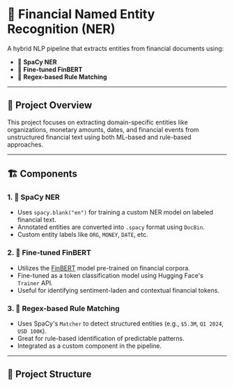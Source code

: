 # 💼 Financial Named Entity Recognition (NER)

A hybrid NLP pipeline that extracts entities from financial documents using:

- 🧠 **SpaCy NER**
- 🤖 **Fine-tuned FinBERT**
- 🧾 **Regex-based Rule Matching**

---

## 📌 Project Overview

This project focuses on extracting domain-specific entities like organizations, monetary amounts, dates, and financial events from unstructured financial text using both ML-based and rule-based approaches.

---

## 🏗️ Components

### 1. 🔹 SpaCy NER

- Uses `spacy.blank("en")` for training a custom NER model on labeled financial text.
- Annotated entities are converted into `.spacy` format using `DocBin`.
- Custom entity labels like `ORG`, `MONEY`, `DATE`, etc.

### 2. 🔹 Fine-tuned FinBERT

- Utilizes the [FinBERT](https://huggingface.co/yiyanghkust/finbert-tone) model pre-trained on financial corpora.
- Fine-tuned as a token classification model using Hugging Face's `Trainer` API.
- Useful for identifying sentiment-laden and contextual financial tokens.

### 3. 🔹 Regex-based Rule Matching

- Uses SpaCy's `Matcher` to detect structured entities (e.g., `$5.3M`, `Q1 2024`, `USD 100K`).
- Great for rule-based identification of predictable patterns.
- Integrated as a custom component in the pipeline.

---

## 📁 Project Structure


